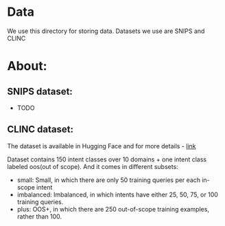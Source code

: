# Data
We use this directory for storing data. Datasets we use are SNIPS and CLINC

# About:
## SNIPS dataset:
- TODO


## CLINC dataset:
  The dataset is available in Hugging Face and for more details - [link](https://huggingface.co/datasets/clinc_oos)

  Dataset contains 150 intent classes over 10 domains + one intent class labeled oos(out of scope). And it comes in different subsets:

  - small: Small, in which there are only 50 training queries per each in-scope intent
  - imbalanced: Imbalanced, in which intents have either 25, 50, 75, or 100 training queries.
  - plus: OOS+, in which there are 250 out-of-scope training examples, rather than 100.

